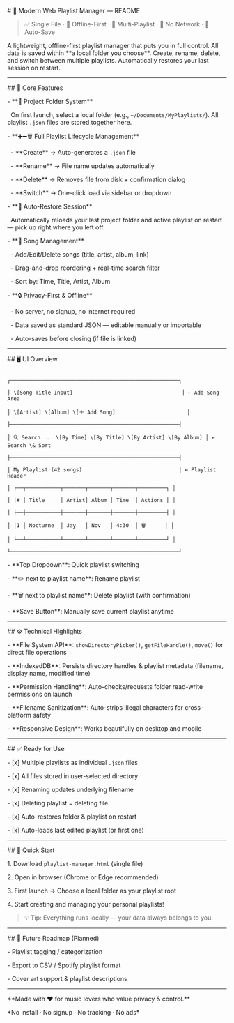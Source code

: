 \# 🎵 Modern Web Playlist Manager — README



> ✅ Single File · 📁 Offline-First · 🔄 Multi-Playlist · 🚫 No Network · 💾 Auto-Save



A lightweight, offline-first playlist manager that puts you in full control. All data is saved within \*\*a local folder you choose\*\*. Create, rename, delete, and switch between multiple playlists. Automatically restores your last session on restart.



---



\## 🌟 Core Features



\- \*\*📁 Project Folder System\*\*  

&nbsp; On first launch, select a local folder (e.g., `~/Documents/MyPlaylists/`). All playlist `.json` files are stored together here.



\- \*\*➕➖🗑️ Full Playlist Lifecycle Management\*\*  

&nbsp; - \*\*Create\*\* → Auto-generates a `.json` file  

&nbsp; - \*\*Rename\*\* → File name updates automatically  

&nbsp; - \*\*Delete\*\* → Removes file from disk + confirmation dialog  

&nbsp; - \*\*Switch\*\* → One-click load via sidebar or dropdown



\- \*\*💾 Auto-Restore Session\*\*  

&nbsp; Automatically reloads your last project folder and active playlist on restart — pick up right where you left off.



\- \*\*🎵 Song Management\*\*  

&nbsp; - Add/Edit/Delete songs (title, artist, album, link)  

&nbsp; - Drag-and-drop reordering + real-time search filter  

&nbsp; - Sort by: Time, Title, Artist, Album



\- \*\*🔒 Privacy-First \& Offline\*\*  

&nbsp; - No server, no signup, no internet required  

&nbsp; - Data saved as standard JSON — editable manually or importable  

&nbsp; - Auto-saves before closing (if file is linked)



---



\## 🖥️ UI Overview



```

┌──────────────────────────────────────────────────────┐

│ \[Song Title Input]                                   │ ← Add Song Area

│ \[Artist] \[Album] \[＋ Add Song]                       │

├──────────────────────────────────────────────────────┤

│ 🔍 Search...  \[By Time] \[By Title] \[By Artist] \[By Album] │ ← Search \& Sort

├──────────────────────────────────────────────────────┤

│ My Playlist (42 songs)                               │ ← Playlist Header

│ ┌──┬───────────┬───────┬───────┬───────┬─────────┐ │

│ │# │ Title     │ Artist│ Album │ Time  │ Actions │ │

│ ├──┼───────────┼───────┼───────┼───────┼─────────┤ │

│ │1 │ Nocturne  │ Jay   │ Nov   │ 4:30  │ 🗑️      │ │

│ └──┴───────────┴───────┴───────┴───────┴─────────┘ │

└──────────────────────────────────────────────────────┘

```



\- \*\*Top Dropdown\*\*: Quick playlist switching  

\- \*\*✏️ next to playlist name\*\*: Rename playlist  

\- \*\*🗑️ next to playlist name\*\*: Delete playlist (with confirmation)  

\- \*\*Save Button\*\*: Manually save current playlist anytime



---



\## ⚙️ Technical Highlights



\- \*\*File System API\*\*: `showDirectoryPicker()`, `getFileHandle()`, `move()` for direct file operations

\- \*\*IndexedDB\*\*: Persists directory handles \& playlist metadata (filename, display name, modified time)

\- \*\*Permission Handling\*\*: Auto-checks/requests folder read-write permissions on launch

\- \*\*Filename Sanitization\*\*: Auto-strips illegal characters for cross-platform safety

\- \*\*Responsive Design\*\*: Works beautifully on desktop and mobile



---



\## ✅ Ready for Use



\- \[x] Multiple playlists as individual `.json` files  

\- \[x] All files stored in user-selected directory  

\- \[x] Renaming updates underlying filename  

\- \[x] Deleting playlist = deleting file  

\- \[x] Auto-restores folder \& playlist on restart  

\- \[x] Auto-loads last edited playlist (or first one)



---



\## 🚀 Quick Start



1\. Download `playlist-manager.html` (single file)

2\. Open in browser (Chrome or Edge recommended)

3\. First launch → Choose a local folder as your playlist root

4\. Start creating and managing your personal playlists!



> 💡 Tip: Everything runs locally — your data always belongs to you.



---



\## 🔮 Future Roadmap (Planned)



\- Playlist tagging / categorization

\- Export to CSV / Spotify playlist format

\- Cover art support \& playlist descriptions



---



\*\*Made with ❤️ for music lovers who value privacy \& control.\*\*  

\*No install · No signup · No tracking · No ads\*

